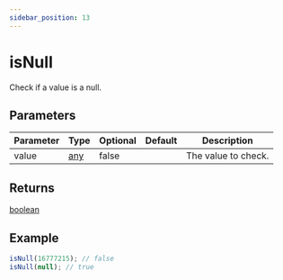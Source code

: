 ```yaml
---
sidebar_position: 13
---
```


# isNull

Check if a value is a null.

## Parameters

| Parameter | Type                                                                     | Optional | Default | Description         |
| --------- | ------------------------------------------------------------------------ | -------- | ------- | ------------------- |
| value     | [any](https://www.typescriptlang.org/docs/handbook/basic-types.html#any) | false    |         | The value to check. |

## Returns

[boolean](https://developer.mozilla.org/en-US/docs/Web/JavaScript/Reference/Global_Objects/Boolean)

## Example

```js
isNull(16777215); // false
isNull(null); // true
```
